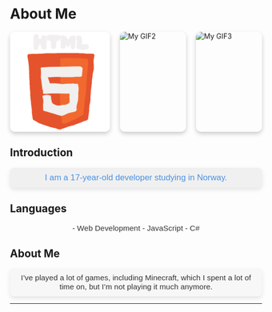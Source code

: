 # About Me

<div style="display: flex; justify-content: center; gap: 20px; margin-bottom: 20px;">
    <img src="https://raw.githubusercontent.com/oscarvalenzuela25/oscarvalenzuela25/main/html.gif" alt="My GIF" width="200" style="border-radius: 10px; box-shadow: 0 4px 8px rgba(0, 0, 0, 0.2);">
    <img src="https://i.redd.it/vzkhe4s8dlab1.gif" alt="My GIF2" width="200" style="border-radius: 10px; box-shadow: 0 4px 8px rgba(0, 0, 0, 0.2);">
    <img src="https://encrypted-tbn0.gstatic.com/images?q=tbn:ANd9GcRPfWcLE9_a9dXrC26kQ8KSMZmQd2Z42NVuwQ&s" alt="My GIF3" width="200" style="border-radius: 10px; box-shadow: 0 4px 8px rgba(0, 0, 0, 0.2);">
</div>

## Introduction
<div align="center" style="font-size: 1.2em; color: #4A90E2; font-family: Arial, sans-serif; margin-bottom: 20px; background-color: #f0f0f0; padding: 10px; border-radius: 8px; box-shadow: 0 4px 8px rgba(0, 0, 0, 0.1);">
I am a 17-year-old developer studying in Norway.
</div>

## Languages
<div align="center" style="font-size: 1.1em; font-family: Arial, sans-serif; margin-bottom: 20px; color: #333;">
- Web Development  
- JavaScript  
- C#
</div>

## About Me
<div align="center" style="font-size: 1.1em; font-family: Arial, sans-serif; color: #333; background-color: #f7f7f7; padding: 10px; border-radius: 8px; box-shadow: 0 4px 8px rgba(0, 0, 0, 0.1);">
I’ve played a lot of games, including Minecraft, which I spent a lot of time on, but I’m not playing it much anymore.
</div>

---




